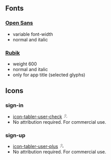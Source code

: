## Fonts

### [Open Sans](https://fonts.google.com/specimen/Open+Sans)

- variable font-width
- normal and italic

### [Rubik](https://fonts.google.com/specimen/Rubik)

- weight 600
- normal and italic
- only for app title (selected glyphs)

## Icons

### sign-in

- [icon-tabler-user-check](https://tablericons.com/)
  <svg xmlns="http://www.w3.org/2000/svg" class="icon icon-tabler icon-tabler-user-check" height="1em" viewBox="0 0 24 24" stroke-width="1" stroke="currentcolor" fill="none" stroke-linecap="round" stroke-linejoin="round">
  <path stroke="none" d="M0 0h24v24H0z" fill="none"/>
  <path d="M8 7a4 4 0 1 0 8 0a4 4 0 0 0 -8 0" />
  <path d="M6 21v-2a4 4 0 0 1 4 -4h4" />
  <path d="M15 19l2 2l4 -4" />
  </svg>
- No attribution required. For commercial use.

### sign-up

- [icon-tabler-user-plus](https://tablericons.com/)
  <svg xmlns="http://www.w3.org/2000/svg" class="icon icon-tabler icon-tabler-user-plus" height="1em" viewBox="0 0 24 24" stroke-width="1" stroke="currentcolor" fill="none" stroke-linecap="round" stroke-linejoin="round">
  <path stroke="none" d="M0 0h24v24H0z" fill="none"/>
  <path d="M8 7a4 4 0 1 0 8 0a4 4 0 0 0 -8 0" />
  <path d="M16 19h6" />
  <path d="M19 16v6" />
  <path d="M6 21v-2a4 4 0 0 1 4 -4h4" />
  </svg>
- No attribution required. For commercial use.
